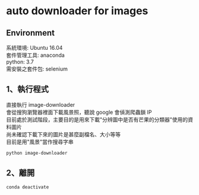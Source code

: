# auto downloader for images
  
## Environment  
  
系統環境: Ubuntu 16.04  
套件管理工具: anaconda  
python: 3.7  
需安裝之套件包: selenium  
  
## 1、執行程式  
  
直接執行 image-downloader  
會從搜狗瀏覽器裡面下載風景照，聽說 google 會偵測爬蟲鎖 IP  
目前處於測試階段，主要目的是用來下載"分辨圖中是否有芒果的分類器"使用的資料圖片  
尚未確認下載下來的圖片是甚麼副檔名、大小等等  
目前是用"風景"當作搜尋字串  

```bash  
python image-downloader  
```  

## 2、離開  
  
```bash  
conda deactivate  
```  